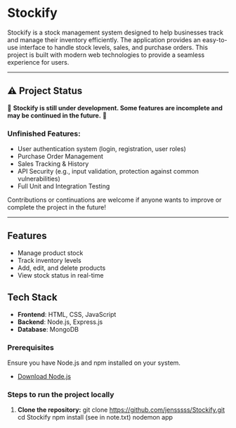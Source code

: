 # Stockify

Stockify is a stock management system designed to help businesses track and manage their inventory efficiently. The application provides an easy-to-use interface to handle stock levels, sales, and purchase orders. This project is built with modern web technologies to provide a seamless experience for users.

---

## ⚠️ Project Status

🚧 **Stockify is still under development. Some features are incomplete and may be continued in the future.** 🚧

### Unfinished Features:
- User authentication system (login, registration, user roles)
- Purchase Order Management
- Sales Tracking & History
- API Security (e.g., input validation, protection against common vulnerabilities)
- Full Unit and Integration Testing

Contributions or continuations are welcome if anyone wants to improve or complete the project in the future!

---

## Features

- Manage product stock
- Track inventory levels
- Add, edit, and delete products
- View stock status in real-time

## Tech Stack

- **Frontend**: HTML, CSS, JavaScript
- **Backend**: Node.js, Express.js
- **Database**: MongoDB


### Prerequisites

Ensure you have Node.js and npm installed on your system.

- [Download Node.js](https://nodejs.org/)

### Steps to run the project locally

1. **Clone the repository:**
   git clone https://github.com/jensssss/Stockify.git
   cd Stockify
   npm install (see in note.txt)
   nodemon app

